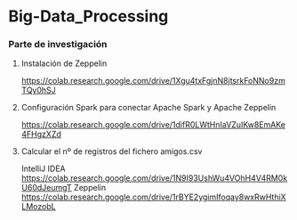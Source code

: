 # Big-Data_Processing

### Parte de investigación

1. Instalación de Zeppelin 

   https://colab.research.google.com/drive/1Xgu4txFgjnN8jtsrkFoNNo9zmTQy0hSJ

2. Configuración Spark para conectar Apache Spark y Apache Zeppelin

   https://colab.research.google.com/drive/1difR0LWtHnIaVZuIKw8EmAKe4FHgzXZd

3. Calcular el nº de registros del fichero amigos.csv

   IntelliJ IDEA https://colab.research.google.com/drive/1N9I93UshWu4VOhH4V4RM0kU60dJeumgT
   Zeppelin      https://colab.research.google.com/drive/1rBYE2ygimIfoqay8wxRwHthiXLMozobL


